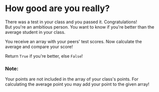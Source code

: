 # How good are you really?

There was a test in your class and you passed it. Congratulations!</br>
But you're an ambitious person. You want to know if you're better than the average student in your class.</br>

You receive an array with your peers' test scores. Now calculate the average and compare your score!</br>

Return `True` if you're better, else `False`!

### Note:

Your points are not included in the array of your class's points. For calculating the average point you may add your
point to the given array!
